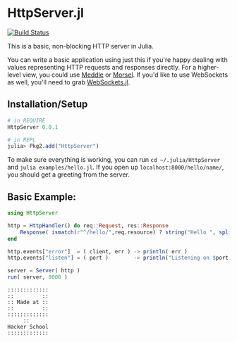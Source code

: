 # HttpServer.jl

[![Build Status](https://travis-ci.org/hackerschool/HttpServer.jl.png)](https://travis-ci.org/hackerschool/HttpServer.jl)

This is a basic, non-blocking HTTP server in Julia.

You can write a basic application using just this
if you're happy dealing with values representing HTTP requests and responses directly.
For a higher-level view, you could use [Meddle](https://github.com/hackerschool/Meddle.jl) or [Morsel](https://github.com/hackerschool/Morsel.jl).
If you'd like to use WebSockets as well, you'll need to grab [WebSockets.jl](https://github.com/hackerschool/WebSockets.jl).

## Installation/Setup

```jl
# in REQUIRE
HttpServer 0.0.1

# in REPL
julia> Pkg2.add("HttpServer")
```

To make sure everything is working, you can run `cd ~/.julia/HttpServer` and `julia examples/hello.jl`. If you open up `localhost:8000/hello/name/`, you should get a greeting from the server.


## Basic Example:

~~~~.jl
using HttpServer

http = HttpHandler() do req::Request, res::Response
    Response( ismatch(r"^/hello/",req.resource) ? string("Hello ", split(req.resource,'/')[3], "!") : 404 )
end

http.events["error"]  = ( client, err ) -> println( err )
http.events["listen"] = ( port )        -> println("Listening on $port...")

server = Server( http )
run( server, 8000 )
~~~~

~~~~
:::::::::::::
::         ::
:: Made at ::
::         ::
:::::::::::::
     ::
Hacker School
:::::::::::::
~~~~
